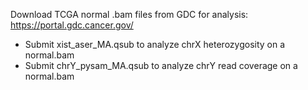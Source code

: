 Download TCGA normal .bam files from GDC for analysis: https://portal.gdc.cancer.gov/
- Submit xist_aser_MA.qsub to analyze chrX heterozygosity on a normal.bam
- Submit chrY_pysam_MA.qsub to analyze chrY read coverage on a normal.bam

